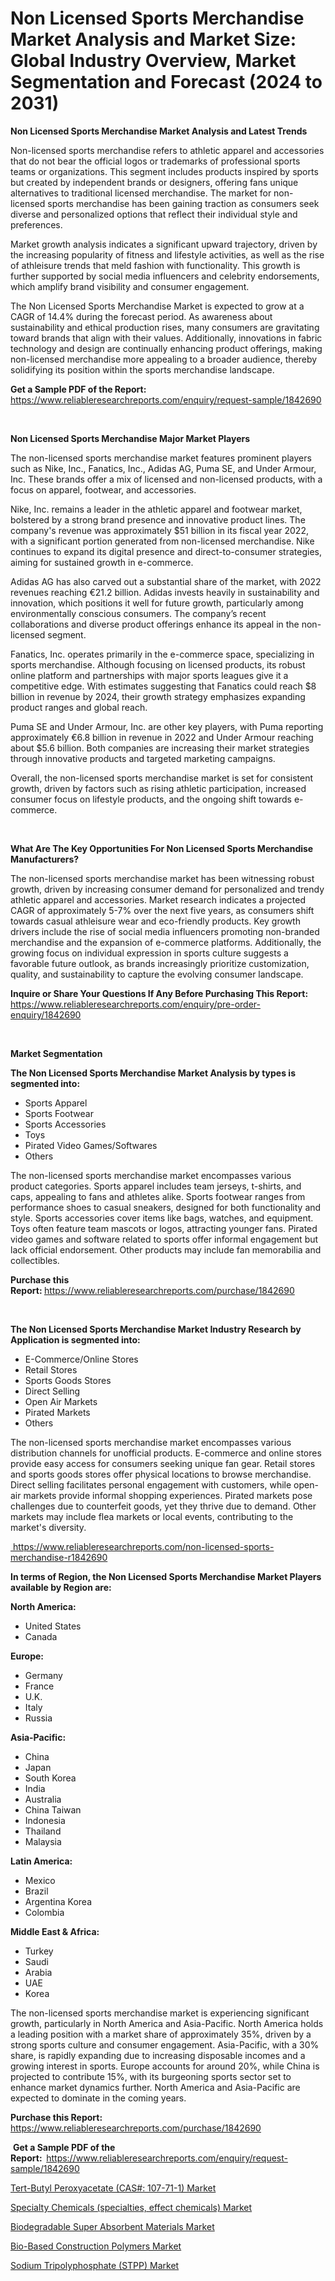 <p><h1>Non Licensed Sports Merchandise Market Analysis and Market Size: Global Industry Overview, Market Segmentation and Forecast (2024 to 2031)</h1></p><p><strong>Non Licensed Sports Merchandise Market Analysis and Latest Trends</strong></p>
<p><p>Non-licensed sports merchandise refers to athletic apparel and accessories that do not bear the official logos or trademarks of professional sports teams or organizations. This segment includes products inspired by sports but created by independent brands or designers, offering fans unique alternatives to traditional licensed merchandise. The market for non-licensed sports merchandise has been gaining traction as consumers seek diverse and personalized options that reflect their individual style and preferences.</p><p>Market growth analysis indicates a significant upward trajectory, driven by the increasing popularity of fitness and lifestyle activities, as well as the rise of athleisure trends that meld fashion with functionality. This growth is further supported by social media influencers and celebrity endorsements, which amplify brand visibility and consumer engagement.</p><p>The Non Licensed Sports Merchandise Market is expected to grow at a CAGR of 14.4% during the forecast period. As awareness about sustainability and ethical production rises, many consumers are gravitating toward brands that align with their values. Additionally, innovations in fabric technology and design are continually enhancing product offerings, making non-licensed merchandise more appealing to a broader audience, thereby solidifying its position within the sports merchandise landscape.</p></p>
<p><strong>Get a Sample PDF of the Report:&nbsp;</strong> <a href="https://www.reliableresearchreports.com/enquiry/request-sample/1842690?utm_campaign=41&utm_medium=2&utm_source=Github&utm_content=ia&utm_term=01012025&utm_id=non-licensed-sports-merchandise">https://www.reliableresearchreports.com/enquiry/request-sample/1842690</a></p>
<p>&nbsp;</p>
<p><strong>Non Licensed Sports Merchandise Major Market Players</strong></p>
<p><p>The non-licensed sports merchandise market features prominent players such as Nike, Inc., Fanatics, Inc., Adidas AG, Puma SE, and Under Armour, Inc. These brands offer a mix of licensed and non-licensed products, with a focus on apparel, footwear, and accessories.</p><p>Nike, Inc. remains a leader in the athletic apparel and footwear market, bolstered by a strong brand presence and innovative product lines. The company's revenue was approximately $51 billion in its fiscal year 2022, with a significant portion generated from non-licensed merchandise. Nike continues to expand its digital presence and direct-to-consumer strategies, aiming for sustained growth in e-commerce.</p><p>Adidas AG has also carved out a substantial share of the market, with 2022 revenues reaching €21.2 billion. Adidas invests heavily in sustainability and innovation, which positions it well for future growth, particularly among environmentally conscious consumers. The company’s recent collaborations and diverse product offerings enhance its appeal in the non-licensed segment.</p><p>Fanatics, Inc. operates primarily in the e-commerce space, specializing in sports merchandise. Although focusing on licensed products, its robust online platform and partnerships with major sports leagues give it a competitive edge. With estimates suggesting that Fanatics could reach $8 billion in revenue by 2024, their growth strategy emphasizes expanding product ranges and global reach.</p><p>Puma SE and Under Armour, Inc. are other key players, with Puma reporting approximately €6.8 billion in revenue in 2022 and Under Armour reaching about $5.6 billion. Both companies are increasing their market strategies through innovative products and targeted marketing campaigns.</p><p>Overall, the non-licensed sports merchandise market is set for consistent growth, driven by factors such as rising athletic participation, increased consumer focus on lifestyle products, and the ongoing shift towards e-commerce.</p></p>
<p>&nbsp;</p>
<p><strong>What Are The Key Opportunities For Non Licensed Sports Merchandise Manufacturers?</strong></p>
<p><p>The non-licensed sports merchandise market has been witnessing robust growth, driven by increasing consumer demand for personalized and trendy athletic apparel and accessories. Market research indicates a projected CAGR of approximately 5-7% over the next five years, as consumers shift towards casual athleisure wear and eco-friendly products. Key growth drivers include the rise of social media influencers promoting non-branded merchandise and the expansion of e-commerce platforms. Additionally, the growing focus on individual expression in sports culture suggests a favorable future outlook, as brands increasingly prioritize customization, quality, and sustainability to capture the evolving consumer landscape.</p></p>
<p><strong>Inquire or Share Your Questions If Any Before Purchasing This Report:</strong> <a href="https://www.reliableresearchreports.com/enquiry/pre-order-enquiry/1842690?utm_campaign=41&utm_medium=2&utm_source=Github&utm_content=ia&utm_term=01012025&utm_id=non-licensed-sports-merchandise">https://www.reliableresearchreports.com/enquiry/pre-order-enquiry/1842690</a></p>
<p>&nbsp;</p>
<p><strong>Market Segmentation</strong></p>
<p><strong>The Non Licensed Sports Merchandise Market Analysis by types is segmented into:</strong></p>
<p><ul><li>Sports Apparel</li><li>Sports Footwear</li><li>Sports Accessories</li><li>Toys</li><li>Pirated Video Games/Softwares</li><li>Others</li></ul></p>
<p><p>The non-licensed sports merchandise market encompasses various product categories. Sports apparel includes team jerseys, t-shirts, and caps, appealing to fans and athletes alike. Sports footwear ranges from performance shoes to casual sneakers, designed for both functionality and style. Sports accessories cover items like bags, watches, and equipment. Toys often feature team mascots or logos, attracting younger fans. Pirated video games and software related to sports offer informal engagement but lack official endorsement. Other products may include fan memorabilia and collectibles.</p></p>
<p><strong>Purchase this Report:&nbsp;</strong><a href="https://www.reliableresearchreports.com/purchase/1842690?utm_campaign=41&utm_medium=2&utm_source=Github&utm_content=ia&utm_term=01012025&utm_id=non-licensed-sports-merchandise">https://www.reliableresearchreports.com/purchase/1842690</a></p>
<p>&nbsp;</p>
<p><strong>The Non Licensed Sports Merchandise Market Industry Research by Application is segmented into:</strong></p>
<p><ul><li>E-Commerce/Online Stores</li><li>Retail Stores</li><li>Sports Goods Stores</li><li>Direct Selling</li><li>Open Air Markets</li><li>Pirated Markets</li><li>Others</li></ul></p>
<p><p>The non-licensed sports merchandise market encompasses various distribution channels for unofficial products. E-commerce and online stores provide easy access for consumers seeking unique fan gear. Retail stores and sports goods stores offer physical locations to browse merchandise. Direct selling facilitates personal engagement with customers, while open-air markets provide informal shopping experiences. Pirated markets pose challenges due to counterfeit goods, yet they thrive due to demand. Other markets may include flea markets or local events, contributing to the market's diversity.</p></p>
<p><a href="https://www.reliableresearchreports.com/non-licensed-sports-merchandise-r1842690?utm_campaign=41&utm_medium=2&utm_source=Github&utm_content=ia&utm_term=01012025&utm_id=non-licensed-sports-merchandise">&nbsp;https://www.reliableresearchreports.com/non-licensed-sports-merchandise-r1842690</a></p>
<p><strong>In terms of Region, the Non Licensed Sports Merchandise Market Players available by Region are:</strong></p>
<p>
    <p> <strong> North America: </strong>
        <ul>
            <li>United States</li>
            <li>Canada</li>
        </ul>
        </p> 
    <p> <strong> Europe: </strong>
        <ul>
            <li>Germany</li>
            <li>France</li>
            <li>U.K.</li>
            <li>Italy</li>
            <li>Russia</li>
        </ul>
        </p> 
    <p> <strong> Asia-Pacific: </strong>
        <ul>
            <li>China</li>
            <li>Japan</li>
            <li>South Korea</li>
            <li>India</li>
            <li>Australia</li>
            <li>China Taiwan</li>
            <li>Indonesia</li>
            <li>Thailand</li>
            <li>Malaysia</li>
        </ul>
        </p> 
    <p> <strong> Latin America: </strong>
        <ul>
            <li>Mexico</li>
            <li>Brazil</li>
            <li>Argentina Korea</li>
            <li>Colombia</li>
        </ul>
        </p> 
    <p> <strong> Middle East & Africa: </strong>
        <ul>
            <li>Turkey</li>
            <li>Saudi</li>
            <li>Arabia</li>
            <li>UAE</li>
            <li>Korea</li>
        </ul>
    </p>
    </p>
<p><p>The non-licensed sports merchandise market is experiencing significant growth, particularly in North America and Asia-Pacific. North America holds a leading position with a market share of approximately 35%, driven by a strong sports culture and consumer engagement. Asia-Pacific, with a 30% share, is rapidly expanding due to increasing disposable incomes and a growing interest in sports. Europe accounts for around 20%, while China is projected to contribute 15%, with its burgeoning sports sector set to enhance market dynamics further. North America and Asia-Pacific are expected to dominate in the coming years.</p></p>
<p><strong>Purchase this Report: </strong><a href="https://www.reliableresearchreports.com/purchase/1842690?utm_campaign=41&utm_medium=2&utm_source=Github&utm_content=ia&utm_term=01012025&utm_id=non-licensed-sports-merchandise">https://www.reliableresearchreports.com/purchase/1842690</a></p>
<p>&nbsp;<strong>Get a Sample PDF of the Report:&nbsp;&nbsp;</strong><a href="https://www.reliableresearchreports.com/enquiry/request-sample/1842690?utm_campaign=41&utm_medium=2&utm_source=Github&utm_content=ia&utm_term=01012025&utm_id=non-licensed-sports-merchandise">https://www.reliableresearchreports.com/enquiry/request-sample/1842690</a></p>
<p><strong></strong></p>
<p><p><a href="https://github.com/tanekacalderon743/Market-Research-Report-List-1/blob/main/tert-butyl-peroxyacetate-cas-107-71-1-market.md?utm_campaign=41&utm_medium=2&utm_source=Github&utm_content=ia&utm_term=01012025&utm_id=non-licensed-sports-merchandise">Tert-Butyl Peroxyacetate (CAS#: 107-71-1) Market</a></p><p><a href="https://github.com/stephaniwo144/Market-Research-Report-List-1/blob/main/specialty-chemicals-specialties-effect-chemicals-market.md?utm_campaign=41&utm_medium=2&utm_source=Github&utm_content=ia&utm_term=01012025&utm_id=non-licensed-sports-merchandise">Specialty Chemicals (specialties, effect chemicals) Market</a></p><p><a href="https://github.com/abbislposival/Market-Research-Report-List-1/blob/main/biodegradable-super-absorbent-materials-market.md?utm_campaign=41&utm_medium=2&utm_source=Github&utm_content=ia&utm_term=01012025&utm_id=non-licensed-sports-merchandise">Biodegradable Super Absorbent Materials Market</a></p><p><a href="https://github.com/DixieGrimes/Market-Research-Report-List-1/blob/main/bio-based-construction-polymers-market.md?utm_campaign=41&utm_medium=2&utm_source=Github&utm_content=ia&utm_term=01012025&utm_id=non-licensed-sports-merchandise">Bio-Based Construction Polymers Market</a></p><p><a href="https://github.com/ParvinKhatun77/Market-Research-Report-List-1/blob/main/sodium-tripolyphosphate-stpp-market.md?utm_campaign=41&utm_medium=2&utm_source=Github&utm_content=ia&utm_term=01012025&utm_id=non-licensed-sports-merchandise">Sodium Tripolyphosphate (STPP) Market</a></p></p>